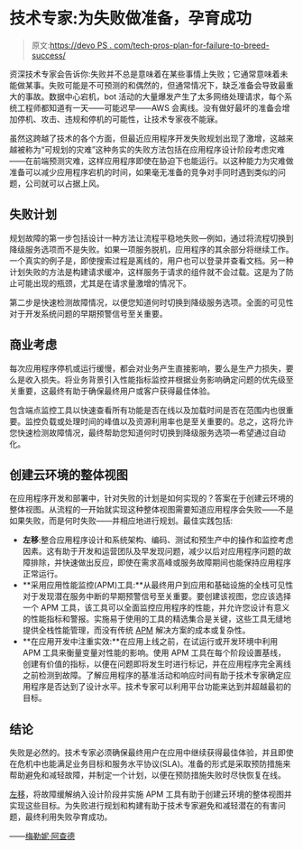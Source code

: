 # 技术专家:为失败做准备，孕育成功

> 原文:[https://devo PS . com/tech-pros-plan-for-failure-to-breed-success/](https://devops.com/tech-pros-plan-for-failure-to-breed-success/)

资深技术专家会告诉你:失败并不总是意味着在某些事情上失败；它通常意味着未能做某事。失败可能是不可预测的和偶然的，但通常情况下，缺乏准备会导致最重大的事故。数据中心宕机，bot 活动的大量爆发产生了太多网络处理请求，每个系统工程师都知道有一天——可能迟早——AWS 会离线。没有做好最坏的准备会增加停机、攻击、违规和停机的可能性，让技术专家夜不能寐。

虽然这跨越了技术的各个方面，但最近应用程序开发失败规划出现了激增，这越来越被称为“可规划的灾难”这种务实的失败方法包括在应用程序设计阶段考虑灾难——在前端预测灾难，这样应用程序即使在胁迫下也能运行。以这种能力为灾难做准备可以减少应用程序宕机的时间，如果毫无准备的竞争对手同时遇到类似的问题，公司就可以占据上风。

## **失败计划**

规划故障的第一步包括设计一种方法让流程平稳地失败—例如，通过将流程切换到降级服务选项而不是失败。如果一项服务脱机，应用程序的其余部分将继续工作。一个真实的例子是，即使搜索过程是离线的，用户也可以登录并查看文档。另一种计划失败的方法是构建请求缓冲，这样服务于请求的组件就不会过载。这是为了防止可能出现的瓶颈，尤其是在请求量激增的情况下。

第二步是快速检测故障情况，以便您知道何时切换到降级服务选项。全面的可见性对于开发系统问题的早期预警信号至关重要。

## **商业考虑**

每次应用程序停机或运行缓慢，都会对业务产生直接影响，要么是生产力损失，要么是收入损失。将业务背景引入性能指标监控并根据业务影响确定问题的优先级至关重要，这最终有助于确保最终用户或客户获得最佳体验。

包含端点监控工具以快速查看所有功能是否在线以及加载时间是否在范围内也很重要。监控负载或处理时间的峰值以及资源利用率也是至关重要的。总之，这将允许您快速检测故障情况，最终帮助您知道何时切换到降级服务选项—希望通过自动化。

## **创建云环境的整体视图**

在应用程序开发和部署中，针对失败的计划是如何实现的？答案在于创建云环境的整体视图。从流程的一开始就实现这种整体视图需要知道应用程序会失败——不是如果失败，而是何时失败——并相应地进行规划。最佳实践包括:

*   **左移**:整合应用程序设计和系统架构、编码、测试和预生产中的操作和监控考虑因素。这有助于开发和运营团队及早发现问题，减少以后对应用程序问题的故障排除，并快速做出反应，即使在需求高峰或服务故障期间也能保持应用程序正常运行。
*   **采用应用性能监控(APM)工具:**从最终用户到应用和基础设施的全栈可见性对于发现潜在服务中断的早期预警信号至关重要。要创建该视图，您应该选择一个 APM 工具，该工具可以全面监控应用程序的性能，并允许您设计有意义的性能指标和警报。实施易于使用的工具的精选集合是关键，这些工具无缝地提供全栈性能管理，而没有传统 [APM](https://en.wikipedia.org/wiki/Application_performance_management) 解决方案的成本或复杂性。
*   **在应用开发中注重实效:**在应用上线之前，在试运行或开发环境中利用 APM 工具来衡量变量对性能的影响。使用 APM 工具在每个阶段设置基线，创建有价值的指标，以便在问题即将发生时进行标记，并在应用程序完全离线之前检测到故障。了解应用程序的基准活动和响应时间有助于技术专家确定应用程序是否达到了设计水平。技术专家可以利用平台功能来达到并超越最初的目标。

## **结论**

失败是必然的。技术专家必须确保最终用户在应用中继续获得最佳体验，并且即使在危机中也能满足业务目标和服务水平协议(SLA)。准备的形式是采取预防措施来帮助避免和减轻故障，并制定一个计划，以便在预防措施失败时尽快恢复在线。

[左移](https://devops.com/fail-fast-how-shifting-security-left-speeds-development/)，将故障缓解纳入设计阶段并实施 APM 工具有助于创建云环境的整体视图并实现这些目标。为失败进行规划和构建有助于技术专家避免和减轻潜在的有害问题，最终利用失败孕育成功。

——[梅勒妮·阿查德](https://devops.com/author/melanie-achard/)